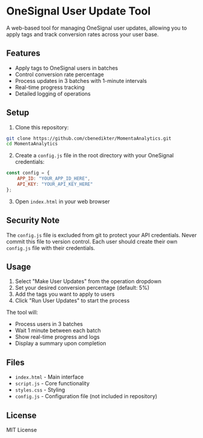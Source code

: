 # OneSignal User Update Tool

A web-based tool for managing OneSignal user updates, allowing you to apply tags and track conversion rates across your user base.

## Features

- Apply tags to OneSignal users in batches
- Control conversion rate percentage
- Process updates in 3 batches with 1-minute intervals
- Real-time progress tracking
- Detailed logging of operations

## Setup

1. Clone this repository:
```bash
git clone https://github.com/cbenedikter/MomentaAnalytics.git
cd MomentaAnalytics
```

2. Create a `config.js` file in the root directory with your OneSignal credentials:
```javascript
const config = {
    APP_ID: "YOUR_APP_ID_HERE",
    API_KEY: "YOUR_API_KEY_HERE"
};
```

3. Open `index.html` in your web browser

## Security Note

The `config.js` file is excluded from git to protect your API credentials. Never commit this file to version control. Each user should create their own `config.js` file with their credentials.

## Usage

1. Select "Make User Updates" from the operation dropdown
2. Set your desired conversion percentage (default: 5%)
3. Add the tags you want to apply to users
4. Click "Run User Updates" to start the process

The tool will:
- Process users in 3 batches
- Wait 1 minute between each batch
- Show real-time progress and logs
- Display a summary upon completion

## Files

- `index.html` - Main interface
- `script.js` - Core functionality
- `styles.css` - Styling
- `config.js` - Configuration file (not included in repository)

## License

MIT License 